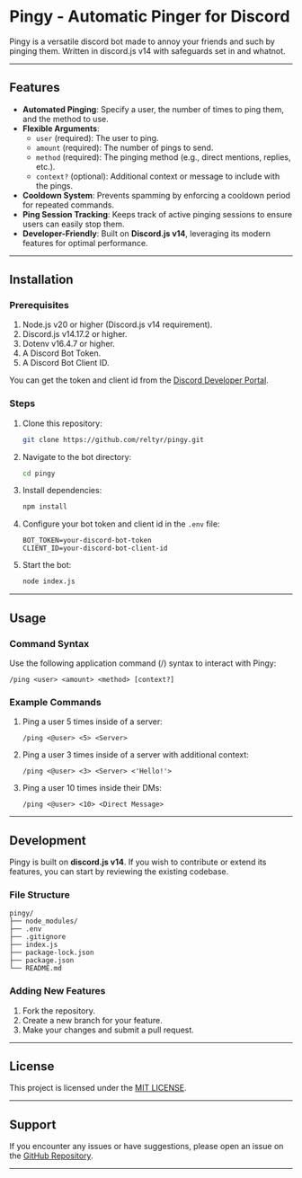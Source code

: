 # Pingy - Automatic Pinger for Discord

Pingy is a versatile discord bot made to annoy your friends and such by pinging them. Written in discord.js v14 with safeguards set in and whatnot.

---

## Features

- **Automated Pinging**: Specify a user, the number of times to ping them, and the method to use.
- **Flexible Arguments**: 
  - `user` (required): The user to ping.
  - `amount` (required): The number of pings to send.
  - `method` (required): The pinging method (e.g., direct mentions, replies, etc.).
  - `context?` (optional): Additional context or message to include with the pings.
- **Cooldown System**: Prevents spamming by enforcing a cooldown period for repeated commands.
- **Ping Session Tracking**: Keeps track of active pinging sessions to ensure users can easily stop them.
- **Developer-Friendly**: Built on **Discord.js v14**, leveraging its modern features for optimal performance.

---

## Installation

### Prerequisites

1. Node.js v20 or higher (Discord.js v14 requirement).
2. Discord.js v14.17.2 or higher.
3. Dotenv v16.4.7 or higher.
4. A Discord Bot Token.
5. A Discord Bot Client ID.

You can get the token and client id from the [Discord Developer Portal](https://discord.com/developers/applications).

### Steps

1. Clone this repository:
   ```bash
   git clone https://github.com/reltyr/pingy.git
   ```
2. Navigate to the bot directory:
   ```bash
   cd pingy
   ```
3. Install dependencies:
   ```bash
   npm install
   ```
4. Configure your bot token and client id in the `.env` file:
   ```env
   BOT_TOKEN=your-discord-bot-token
   CLIENT_ID=your-discord-bot-client-id
   ```
5. Start the bot:
   ```bash
   node index.js
   ```

---

## Usage

### Command Syntax

Use the following application command (/) syntax to interact with Pingy:

```
/ping <user> <amount> <method> [context?]
```

### Example Commands

1. Ping a user 5 times inside of a server:
    ```
    /ping <@user> <5> <Server>
    ```

2. Ping a user 3 times inside of a server with additional context:
    ```
    /ping <@user> <3> <Server> <'Hello!'>
    ```

3. Ping a user 10 times inside their DMs:
    ```
    /ping <@user> <10> <Direct Message>
    ```

---


## Development

Pingy is built on **discord.js v14**. If you wish to contribute or extend its features, you can start by reviewing the existing codebase.

### File Structure

```plaintext
pingy/
├── node_modules/
├── .env
├── .gitignore
├── index.js
├── package-lock.json
├── package.json
└── README.md
```

### Adding New Features

1. Fork the repository.
2. Create a new branch for your feature.
3. Make your changes and submit a pull request.

---

## License

This project is licensed under the [MIT LICENSE](LICENSE).

---

## Support

If you encounter any issues or have suggestions, please open an issue on the [GitHub Repository](https://github.com/reltyr/pingy/issues).

---

